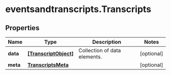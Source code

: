 # eventsandtranscripts.Transcripts

## Properties

Name | Type | Description | Notes
------------ | ------------- | ------------- | -------------
**data** | [**[TranscriptObject]**](TranscriptObject.md) | Collection of data elements. | [optional] 
**meta** | [**TranscriptsMeta**](TranscriptsMeta.md) |  | [optional] 


